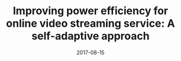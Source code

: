 ---
title: "Improving power efficiency for online video streaming service: A self-adaptive approach"
authors:
- Jingyu Zhang
- Zhi-Jie Wang
- Kun Wang
- Song Guo
- Bin Wang
- Minyi Guo

date: "2017-08-15"
doi: ""

# Publication type.
# 1 = Conference paper; 2 = Journal article;
# 3 = Preprint Paper; 4 = Report; 5 = Book; 6 = Book section;
# 7 = Thesis; 8 = Patent
publication_types: ["2"]

# Publication name and optional abbreviated publication name.
publication: "*IEEE Transactions on Sustainable Computing*"
publication_short: "TSC"

url_pdf: https://ieeexplore.ieee.org/abstract/document/8010422
# url_code: ''
# url_dataset: ''
# url_poster: ''
# url_project: ''
# url_slides: ''
# url_video: ''

---